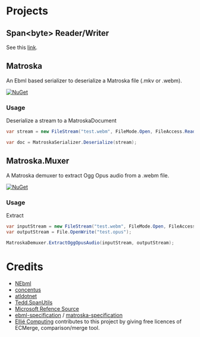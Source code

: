 # Projects

## Span&lt;byte&gt; Reader/Writer
See this [link](https://github.com/StefH/Matroska/tree/main/src/Span.ReaderWriter).

## Matroska
An Ebml based serializer to deserialize a Matroska file (.mkv or .webm).

[![NuGet](https://buildstats.info/nuget/Matroska)](https://www.nuget.org/packages/Matroska)

### Usage
Deserialize a stream to a MatroskaDocument
``` c#
var stream = new FileStream("test.webm", FileMode.Open, FileAccess.Read);

var doc = MatroskaSerializer.Deserialize(stream);
```


## Matroska.Muxer
A Matroska demuxer to extract Ogg Opus audio from a .webm file.

[![NuGet](https://buildstats.info/nuget/Matroska.Muxer)](https://www.nuget.org/packages/Matroska.Muxer)

### Usage
Extract
``` c#
var inputStream = new FileStream("test.webm", FileMode.Open, FileAccess.Read);
var outputStream = File.OpenWrite("test.opus");

MatroskaDemuxer.ExtractOggOpusAudio(inputStream, outputStream);
```

# Credits
- [NEbml](https://github.com/OlegZee/NEbml)
- [concentus](https://github.com/lostromb/concentus)
- [atldotnet](https://github.com/Zeugma440/atldotnet)
- [Tedd.SpanUtils](https://github.com/tedd/Tedd.SpanUtils)
- [Microsoft Refence Source](https://referencesource.microsoft.com)
- [ebml-specification](https://github.com/ietf-wg-cellar/ebml-specification) / [matroska-specification](https://github.com/ietf-wg-cellar/matroska-specification)
- [Ellié Computing](http://www.elliecomputing.com) contributes to this project by giving free licences of ECMerge, comparison/merge tool.